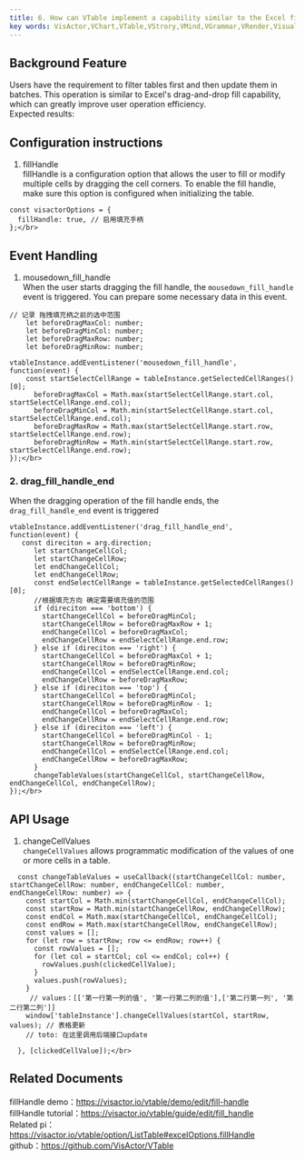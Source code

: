 ```yaml
---
title: 6. How can VTable implement a capability similar to the Excel fill handle to batch modify cells?</br>
key words: VisActor,VChart,VTable,VStrory,VMind,VGrammar,VRender,Visualization,Chart,Data,Table,Graph,Gis,LLM
---
```

## Background Feature

Users have the requirement to filter tables first and then update them in batches. This operation is similar to Excel's drag-and-drop fill capability, which can greatly improve user operation efficiency.</br>
Expected results:</br>


## Configuration instructions

1. fillHandle</br>
fillHandle is a configuration option that allows the user to fill or modify multiple cells by dragging the cell corners. To enable the fill handle, make sure this option is configured when initializing the table.</br>
```
const visactorOptions = {
  fillHandle: true, // 启用填充手柄
};</br>
```
## Event Handling

1. mousedown_fill_handle</br>
When the user starts dragging the fill handle, the `mousedown_fill_handle` event is triggered. You can prepare some necessary data in this event.</br>
```
// 记录 拖拽填充柄之前的选中范围
    let beforeDragMaxCol: number;
    let beforeDragMinCol: number;
    let beforeDragMaxRow: number;
    let beforeDragMinRow: number;

vtableInstance.addEventListener('mousedown_fill_handle', function(event) {
    const startSelectCellRange = tableInstance.getSelectedCellRanges()[0];
      beforeDragMaxCol = Math.max(startSelectCellRange.start.col, startSelectCellRange.end.col);
      beforeDragMinCol = Math.min(startSelectCellRange.start.col, startSelectCellRange.end.col);
      beforeDragMaxRow = Math.max(startSelectCellRange.start.row, startSelectCellRange.end.row);
      beforeDragMinRow = Math.min(startSelectCellRange.start.row, startSelectCellRange.end.row);
});</br>
```
### 2. drag_fill_handle_end

When the dragging operation of the fill handle ends, the `drag_fill_handle_end` event is triggered</br>
```
vtableInstance.addEventListener('drag_fill_handle_end', function(event) {
   const direciton = arg.direction;
      let startChangeCellCol;
      let startChangeCellRow;
      let endChangeCellCol;
      let endChangeCellRow;
      const endSelectCellRange = tableInstance.getSelectedCellRanges()[0];
      //根据填充方向 确定需要填充值的范围
      if (direciton === 'bottom') {
        startChangeCellCol = beforeDragMinCol;
        startChangeCellRow = beforeDragMaxRow + 1;
        endChangeCellCol = beforeDragMaxCol;
        endChangeCellRow = endSelectCellRange.end.row;
      } else if (direciton === 'right') {
        startChangeCellCol = beforeDragMaxCol + 1;
        startChangeCellRow = beforeDragMinRow;
        endChangeCellCol = endSelectCellRange.end.col;
        endChangeCellRow = beforeDragMaxRow;
      } else if (direciton === 'top') {
        startChangeCellCol = beforeDragMinCol;
        startChangeCellRow = beforeDragMinRow - 1;
        endChangeCellCol = beforeDragMaxCol;
        endChangeCellRow = endSelectCellRange.end.row;
      } else if (direciton === 'left') {
        startChangeCellCol = beforeDragMinCol - 1;
        startChangeCellRow = beforeDragMinRow;
        endChangeCellCol = endSelectCellRange.end.col;
        endChangeCellRow = beforeDragMaxRow;
      }
      changeTableValues(startChangeCellCol, startChangeCellRow, endChangeCellCol, endChangeCellRow);
});</br>
```
## API Usage

1. changeCellValues</br>
`changeCellValues` allows programmatic modification of the values of one or more cells in a table.</br>
```
  const changeTableValues = useCallback((startChangeCellCol: number, startChangeCellRow: number, endChangeCellCol: number, endChangeCellRow: number) => {
    const startCol = Math.min(startChangeCellCol, endChangeCellCol);
    const startRow = Math.min(startChangeCellRow, endChangeCellRow);
    const endCol = Math.max(startChangeCellCol, endChangeCellCol);
    const endRow = Math.max(startChangeCellRow, endChangeCellRow);
    const values = [];
    for (let row = startRow; row <= endRow; row++) {
      const rowValues = [];
      for (let col = startCol; col <= endCol; col++) {
        rowValues.push(clickedCellValue);
      }
      values.push(rowValues);
    }
     // values：[['第一行第一列的值', '第一行第二列的值'],['第二行第一列', '第二行第二列']]
    window['tableInstance'].changeCellValues(startCol, startRow, values); // 表格更新
    // toto: 在这里调用后端接口update

  }, [clickedCellValue]);</br>
```
## Related Documents

fillHandle demo：https://visactor.io/vtable/demo/edit/fill-handle</br>
fillHandle tutorial：https://visactor.io/vtable/guide/edit/fill_handle</br>
Related pi：https://visactor.io/vtable/option/ListTable#excelOptions.fillHandle</br>
github：https://github.com/VisActor/VTable</br>

